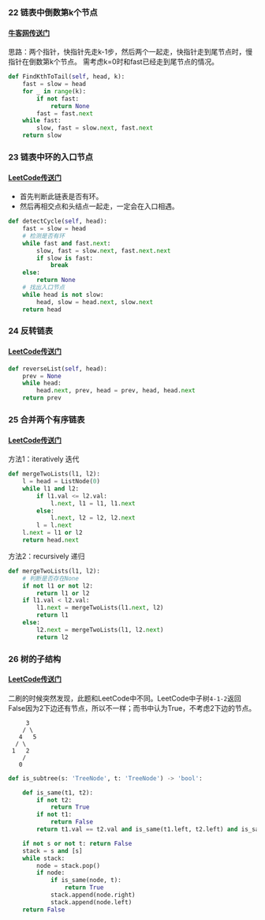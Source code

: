 ### 22 链表中倒数第k个节点

#### [牛客网传送门](https://www.nowcoder.com/practice/529d3ae5a407492994ad2a246518148a?tpId=13&tqId=11167&rp=1&ru=%2Fta%2Fcoding-interviews&qru=%2Fta%2Fcoding-interviews%2Fquestion-ranking&tPage=1)

思路：两个指针，快指针先走k-1步，然后两个一起走，快指针走到尾节点时，慢指针在倒数第k个节点。
需考虑k=0时和fast已经走到尾节点的情况。

```python
def FindKthToTail(self, head, k):
    fast = slow = head
    for _ in range(k):
        if not fast:
            return None
        fast = fast.next
    while fast:
        slow, fast = slow.next, fast.next
    return slow
```

### 23 链表中环的入口节点
#### [LeetCode传送门](https://leetcode.com/problems/linked-list-cycle-ii/description/)

* 首先判断此链表是否有环。
* 然后再相交点和头结点一起走，一定会在入口相遇。


```python
def detectCycle(self, head):        
    fast = slow = head
    # 检测是否有环
    while fast and fast.next:
        slow, fast = slow.next, fast.next.next
        if slow is fast:
            break
    else:
        return None
    # 找出入口节点
    while head is not slow:
        head, slow = head.next, slow.next
    return head
```

### 24 反转链表

#### [LeetCode传送门](https://leetcode.com/problems/reverse-linked-list/description/)

```python
def reverseList(self, head):
    prev = None
    while head:
        head.next, prev, head = prev, head, head.next
    return prev
```

### 25 合并两个有序链表

#### [LeetCode传送门](https://leetcode.com/problems/merge-two-sorted-lists/description/)

方法1：iteratively 迭代

```python
def mergeTwoLists(l1, l2):
    l = head = ListNode(0)
    while l1 and l2:
        if l1.val <= l2.val:
            l.next, l1 = l1, l1.next
        else:
            l.next, l2 = l2, l2.next
        l = l.next
    l.next = l1 or l2
    return head.next
```

方法2：recursively 递归

```python
def mergeTwoLists(l1, l2):
    # 判断是否存在None
    if not l1 or not l2:
        return l1 or l2
    if l1.val < l2.val:
        l1.next = mergeTwoLists(l1.next, l2)
        return l1
    else:
        l2.next = mergeTwoLists(l1, l2.next)
        return l2
```

### 26 树的子结构

#### [LeetCode传送门](https://leetcode.com/problems/subtree-of-another-tree/description/)

二刷的时候突然发现，此题和LeetCode中不同。LeetCode中子树`4-1-2`返回False因为2下边还有节点，所以不一样；而书中认为True，不考虑2下边的节点。

```
     3
    / \
   4   5
  / \
 1   2
    /
   0
```

```python
def is_subtree(s: 'TreeNode', t: 'TreeNode') -> 'bool':

    def is_same(t1, t2):
        if not t2:
            return True
        if not t1:
            return False
        return t1.val == t2.val and is_same(t1.left, t2.left) and is_same(t1.right, t2.right)

    if not s or not t: return False
    stack = s and [s]
    while stack:
        node = stack.pop()
        if node:
            if is_same(node, t):
                return True
            stack.append(node.right)
            stack.append(node.left)
    return False
```